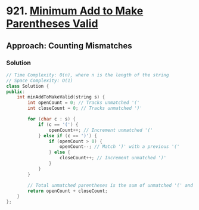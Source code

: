 # 921. [Minimum Add to Make Parentheses Valid](https://leetcode.com/problems/minimum-add-to-make-parentheses-valid/)

## Approach: Counting Mismatches

### Solution
```cpp
// Time Complexity: O(n), where n is the length of the string
// Space Complexity: O(1)
class Solution {
public:
    int minAddToMakeValid(string s) {
        int openCount = 0; // Tracks unmatched '('
        int closeCount = 0; // Tracks unmatched ')'

        for (char c : s) {
            if (c == '(') {
                openCount++; // Increment unmatched '('
            } else if (c == ')') {
                if (openCount > 0) {
                    openCount--; // Match ')' with a previous '('
                } else {
                    closeCount++; // Increment unmatched ')'
                }
            }
        }

        // Total unmatched parentheses is the sum of unmatched '(' and ')'
        return openCount + closeCount;
    }
};
```


